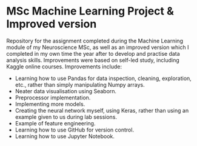 ﻿# MSc Machine Learning Project & Improved version
Repository for the assignment completed during the Machine Learning module of my Neuroscience MSc, as well as an improved version which I completed in my own time the year after to develop and practise data analysis skills. Improvements were based on self-led study, including Kaggle online courses.
Improvements include:
- Learning how to use Pandas for data inspection, cleaning, exploration, etc., rather than simply manipulating Numpy arrays.
- Neater data visualisation using Seaborn.
- Preprocessor implementation.
- Implementing more models.
- Creating the neural network myself, using Keras, rather than using an example given to us during lab sessions.
- Example of feature engineering.
- Learning how to use GitHub for version control.
- Learning how to use Jupyter Notebook.
